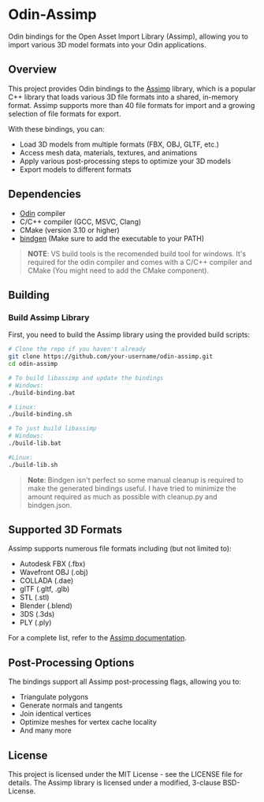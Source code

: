 # Odin-Assimp

Odin bindings for the Open Asset Import Library (Assimp), allowing you to import various 3D model formats into your Odin applications.

## Overview

This project provides Odin bindings to the [Assimp](https://github.com/assimp/assimp) library, which is a popular C++ library that loads various 3D file formats into a shared, in-memory format. Assimp supports more than 40 file formats for import and a growing selection of file formats for export.

With these bindings, you can:
- Load 3D models from multiple formats (FBX, OBJ, GLTF, etc.)
- Access mesh data, materials, textures, and animations
- Apply various post-processing steps to optimize your 3D models
- Export models to different formats

## Dependencies

- [Odin](https://odin-lang.org/) compiler
- C/C++ compiler (GCC, MSVC, Clang)
- CMake (version 3.10 or higher)
- [bindgen](https://github.com/karl-zylinski/odin-c-bindgen) (Make sure to add the executable to your PATH)

> **NOTE**: VS build tools is the recomended build tool for windows. It's required for the odin compiler and comes with a C/C++ compiler and CMake (You might need to add the CMake component).

## Building

### Build Assimp Library

First, you need to build the Assimp library using the provided build scripts:

```bash
# Clone the repo if you haven't already
git clone https://github.com/your-username/odin-assimp.git
cd odin-assimp

# To build libassimp and update the bindings
# Windows:
./build-binding.bat

# Linux:
./build-binding.sh

# To just build libassimp
# Windows:
./build-lib.bat

#Linux:
./build-lib.sh
```

> **Note**: Bindgen isn't perfect so some manual cleanup is required to make the generated bindings useful. I have tried to minimize the amount required as much as possible with cleanup.py and bindgen.json.

## Supported 3D Formats

Assimp supports numerous file formats including (but not limited to):

- Autodesk FBX (.fbx)
- Wavefront OBJ (.obj)
- COLLADA (.dae)
- glTF (.gltf, .glb)
- STL (.stl)
- Blender (.blend)
- 3DS (.3ds)
- PLY (.ply)

For a complete list, refer to the [Assimp documentation](https://github.com/assimp/assimp/blob/master/doc/Fileformats.md).

## Post-Processing Options

The bindings support all Assimp post-processing flags, allowing you to:

- Triangulate polygons
- Generate normals and tangents
- Join identical vertices
- Optimize meshes for vertex cache locality
- And many more

## License

This project is licensed under the MIT License - see the LICENSE file for details. The Assimp library is licensed under a modified, 3-clause BSD-License.
